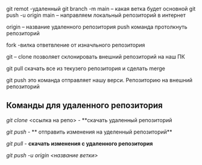 git remot -удаленный
git branch -m main – какая ветка будет основной 
git push -u origin main – направляем локальный репозиторий в интернет

origin – название удаленного репозитория 
push команда протолкнуть репозиторий 

fork -вилка ответвление от изначльного репозитория

git – clone
позволяет склонировать внешний репозиторий на наш ПК

git pull 
скачать все из текузего репозитория и сделать merge 

git push 
это команда отправляет нашу верси. Репозиторию на внешний репозиторий 

## Команды для удаленного репозитория 

*git clone* <ссылка на репо> - **скачать удаленный репозиторий

*git push* - ** отправить изменения на уделенный репозиторий**

*git pull* - **скачать изменения с удаленного репозитория**

*git push -u origin <название ветки>* 